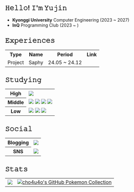 ## 𝙷𝚎𝚕𝚕𝚘! 𝙸'𝚖 𝚈𝚞𝚓𝚒𝚗  
- **Kyonggi University** Computer Engineering (2023 ~ 2027)
- **InQ** Programming Club (2023 ~ )

## 𝙴𝚡𝚙𝚎𝚛𝚒𝚎𝚗𝚌𝚎𝚜
<table>
  <tr>
    <th>Type</th>
    <th>Name</th>
    <th>Period</th>
    <th>Link</th>
  </tr>
  <tr>
    <td>Project</td>
    <td>Saphy</td>
    <td>24.05 ~ 24.12</td>
    <td></td>
  </tr>
</table>

## 𝚂𝚝𝚞𝚍𝚢𝚒𝚗𝚐
<table>
  <tr>
    <th>High</th>
    <td><img src="https://img.shields.io/badge/Python-3776AB.svg?&style=for-the-badge&logo=Python&logoColor=white"></td>
  </tr>
  <tr>
    <th>Middle</th>
    <td>
      <img src="https://img.shields.io/badge/Dart-0175C2.svg?&style=for-the-badge&logo=Dart&logoColor=white">
      <img src="https://img.shields.io/badge/Flutter-02569B.svg?&style=for-the-badge&logo=Flutter&logoColor=white">
      <img src="https://img.shields.io/badge/html5-%23E34F26.svg?style=for-the-badge&logo=html5&logoColor=white">
      <img src="https://img.shields.io/badge/css3-%231572B6.svg?style=for-the-badge&logo=css3&logoColor=white">
    </td>
  </tr>
  <tr>
    <th>Low</th>
    <td>
      <img src="https://img.shields.io/badge/React-0175C2.svg?&style=for-the-badge&logo=React&logoColor=white">
      <img src="https://img.shields.io/badge/JavaScript-0175C2.svg?&style=for-the-badge&logo=JavaScript&logoColor=white">
      <img src="https://img.shields.io/badge/Kotlin-0175C2.svg?&style=for-the-badge&logo=Kotlin&logoColor=white">
    </td>
  </tr>
</table>

## 𝚂𝚘𝚌𝚒𝚊𝚕
<table>
  <tr>
    <th>Blogging</th>
    <td>      
      <img src="https://img.shields.io/badge/Notion-02569B.svg?&style=for-the-badge&logo=Notion&logoColor=white">
    </td>
  </tr>
  <tr>
    <th>SNS</th>
    <td>
      <img src="https://img.shields.io/badge/Instagram-02569B.svg?&style=for-the-badge&logo=Instagram&logoColor=white">
    </td>
  </tr>
</table>

## 𝚂𝚝𝚊𝚝𝚜

<table>
  <tr>
    <td><img src="https://github-readme-stats.vercel.app/api?username=cho4u4o&show_icons=true&theme=transparent"></td>
    <td>
      <a href="https://github.com/2jun0/github-pokemon-collection">
        <img src="https://gitpokecol.org/pokemons/cho4u4o?face=left" alt="cho4u4o's GitHub Pokemon Collection"/>
      </a>
    </td>
  </tr>
</table>
